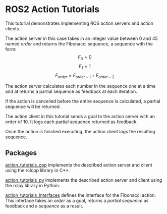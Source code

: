 # ROS2 Action Tutorials

This tutorial demonstrates implementing ROS action servers and action clients.

The action server in this case takes in an integer value between 0 and 45 named *order* and returns the Fibonacci sequence, a sequence with the form:
$$F_0 = 0$$
$$F_1 = 1$$
$$F_{order}=F_{order-1} + F_{order-2}$$

The action server calculates each number in the sequence one at a time and at returns a partial sequence as feedback at each iteration. 

If the action is cancelled before the entire sequence is calculated, a partial sequence will be returned.

The action client in this tutorial sends a goal to the action server with an order of 10. It logs each partial sequence returned as feedback. 

Once the action is finished executing, the action client logs the resulting sequence.

## Packages

[action_tutorials_cpp](./action_tutorials_cpp) implements the described action server and client using the rclcpp library in C++.

[action_tutorials_py](./action_tutorials_py) implements the described action server and client using the rclpy library in Python.

[action_tutorials_interfaces](./action_tutorials_interfaces) defines the interface for the Fibonacci action. This interface takes an *order* as a goal, returns a *partial sequence* as feedback and a *sequence* as a result.